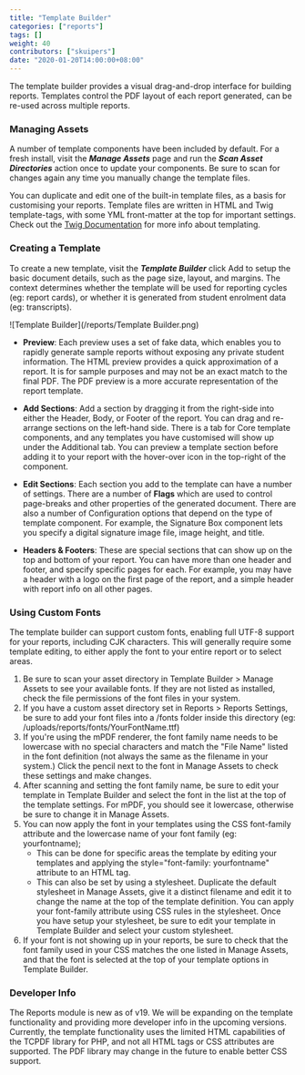 ```yaml
---
title: "Template Builder"
categories: ["reports"]
tags: []
weight: 40
contributors: ["skuipers"]
date: "2020-01-20T14:00:00+08:00"
---
```

The template builder provides a visual drag-and-drop interface for building reports. Templates control the PDF layout of each report generated, can be re-used across multiple reports.

### Managing Assets

A number of template components have been included by default. For a fresh install, visit the ___Manage Assets___ page and run the ___Scan Asset Directories___ action once to update your components. Be sure to scan for changes again any time you manually change the template files.

You can duplicate and edit one of the built-in template files, as a basis for customising your reports. Template files are written in HTML and Twig template-tags, with some YML front-matter at the top for important settings. Check out the [Twig Documentation](https://twig.symfony.com/doc/2.x/) for more info about templating.

### Creating a Template

To create a new template, visit the ___Template Builder___ click Add to setup the basic document details, such as the page size, layout, and margins. The context determines whether the template will be used for reporting cycles (eg: report cards), or whether it is generated from student enrolment data (eg: transcripts).

![Template Builder](/reports/Template Builder.png)

- **Preview**: Each preview uses a set of fake data, which enables you to rapidly generate sample reports without exposing any private student information. The HTML preview provides a quick approximation of a report. It is for sample purposes and may not be an exact match to the final PDF. The PDF preview is a more accurate representation of the report template. 

- **Add Sections**: Add a section by dragging it from the right-side into either the Header, Body, or Footer of the report. You can drag and re-arrange sections on the left-hand side. There is a tab for Core template components, and any templates you have customised will show up under the Additional tab. You can preview a template section before adding it to your report with the hover-over icon in the top-right of the component.

- **Edit Sections**: Each section you add to the template can have a number of settings. There are a number of __Flags__ which are used to control page-breaks and other properties of the generated document. There are also a number of Configuration options that depend on the type of template component. For example, the Signature Box component lets you specify a digital signature image file, image height, and title.

- **Headers & Footers**: These are special sections that can show up on the top and bottom of your report. You can have more than one header and footer, and specify specific pages for each. For example, you may have a header with a logo on the first page of the report, and a simple header with report info on all other pages.

### Using Custom Fonts

The template builder can support custom fonts, enabling full UTF-8 support for your reports, including CJK characters. This will generally require some template editing, to either apply the font to your entire report or to select areas.

1. Be sure to scan your asset directory in Template Builder > Manage Assets to see your available fonts. If they are not listed as installed, check the file permissions of the font files in your system.
2. If you have a custom asset directory set in Reports > Reports Settings, be sure to add your font files into a /fonts folder inside this directory (eg: /uploads/reports/fonts/YourFontName.ttf)
3. If you're using the mPDF renderer, the font family name needs to be lowercase with no special characters and match the "File Name" listed in the font definition (not always the same as the filename in your system.) Click the pencil next to the font in Manage Assets to check these settings and make changes.
4. After scanning and setting the font family name, be sure to edit your template in Template Builder and select the font in the list at the top of the template settings. For mPDF, you should see it lowercase, otherwise be sure to change it in Manage Assets.
5. You can now apply the font in your templates using the CSS font-family attribute and the lowercase name of your font family (eg: yourfontname);
    - This can be done for specific areas the template by editing your templates and applying the style="font-family: yourfontname" attribute to an HTML tag.
    - This can also be set by using a stylesheet. Duplicate the default stylesheet in Manage Assets, give it a distinct filename and edit it to change the name at the top of the template definition. You can apply your font-family attribute using CSS rules in the stylesheet. Once you have setup your stylesheet, be sure to edit your template in Template Builder and select your custom stylesheet.
6. If your font is not showing up in your reports, be sure to check that the font family used in your CSS matches the one listed in Manage Assets, and that the font is selected at the top of your template options in Template Builder.


### Developer Info

The Reports module is new as of v19. We will be expanding on the template functionality and providing more developer info in the upcoming versions. Currently, the template functionality uses the limited HTML capabilities of the TCPDF library for PHP, and not all HTML tags or CSS attributes are supported. The PDF library may change in the future to enable better CSS support.
